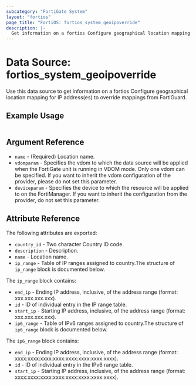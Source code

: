 ```yaml
---
subcategory: "FortiGate System"
layout: "fortios"
page_title: "FortiOS: fortios_system_geoipoverride"
description: |-
  Get information on a fortios Configure geographical location mapping for IP address(es) to override mappings from FortiGuard.
---
```


# Data Source: fortios_system_geoipoverride
Use this data source to get information on a fortios Configure geographical location mapping for IP address(es) to override mappings from FortiGuard.


## Example Usage

```hcl

```

## Argument Reference

* `name` - (Required) Location name.
* `vdomparam` - Specifies the vdom to which the data source will be applied when the FortiGate unit is running in VDOM mode. Only one vdom can be specified. If you want to inherit the vdom configuration of the provider, please do not set this parameter.
* `deviceparam` - Specifies the device to which the resource will be applied to on the FortiManager. If you want to inherit the configuration from the provider, do not set this parameter.

## Attribute Reference

The following attributes are exported:

* `country_id` - Two character Country ID code.
* `description` - Description.
* `name` - Location name.
* `ip_range` - Table of IP ranges assigned to country.The structure of `ip_range` block is documented below.

The `ip_range` block contains:

* `end_ip` - Ending IP address, inclusive, of the address range (format: xxx.xxx.xxx.xxx).
* `id` - ID of individual entry in the IP range table.
* `start_ip` - Starting IP address, inclusive, of the address range (format: xxx.xxx.xxx.xxx).
* `ip6_range` - Table of IPv6 ranges assigned to country.The structure of `ip6_range` block is documented below.

The `ip6_range` block contains:

* `end_ip` - Ending IP address, inclusive, of the address range (format: xxxx:xxxx:xxxx:xxxx:xxxx:xxxx:xxxx:xxxx).
* `id` - ID of individual entry in the IPv6 range table.
* `start_ip` - Starting IP address, inclusive, of the address range (format: xxxx:xxxx:xxxx:xxxx:xxxx:xxxx:xxxx:xxxx).
